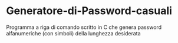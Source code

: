 # Generatore-di-Password-casuali
Programma a riga di comando scritto in C che genera password alfanumeriche (con simboli) della lunghezza desiderata
